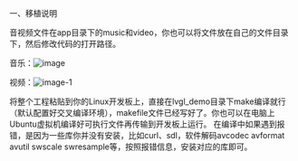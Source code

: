 一、移植说明

音视频文件在app目录下的music和video，你也可以将文件放在自己的文件目录下，然后修改代码的打开路径。

音乐：![image](https://github.com/user-attachments/assets/7f85360f-8299-486d-824e-69e3ea486fb3)

视频：![image-1](https://github.com/user-attachments/assets/3d81dd9e-14ad-4a27-a1a4-c398464949d4)

将整个工程粘贴到你的Linux开发板上，直接在lvgl_demo目录下make编译就行（默认配置好交叉编译环境），makefile文件已经写好了。你也可以在电脑上Ubuntu虚拟机编译好可执行文件再传输到开发板上运行。
在编译中如果遇到报错，是因为一些库你并没有安装，比如curl、sdl，软件解码avcodec avformat avutil swscale swresample等，按照报错信息，安装对应的库即可。
